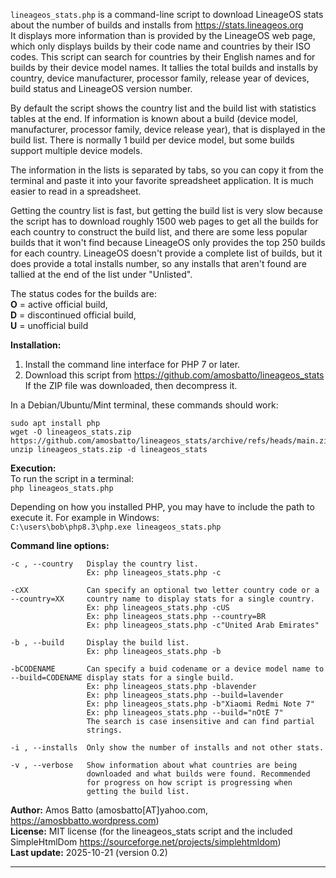 `lineageos_stats.php` is a command-line script to download LineageOS stats
about the number of builds and installs from https://stats.lineageos.org  
It displays more information than is provided by the LineageOS web page,
which only displays builds by their code name and countries by their ISO
codes. This script can search for countries by their English names and 
for builds by their device model names. It tallies the total builds and 
installs by country, device manufacturer, processor family, release year
of devices, build status and LineageOS version number.   
  
By default the script shows the country list and the build list with 
statistics tables at the end. If information is known about a build 
(device model, manufacturer, processor family, device release year), 
that is displayed in the build list. There is normally 1 build per 
device model, but some builds support multiple device models.

The information in the lists is separated by tabs, so you can copy it 
from the terminal and paste it into your favorite spreadsheet 
application. It is much easier to read in a spreadsheet. 
 
Getting the country list is fast, but getting the build list is
very slow because the script has to download roughly 1500 web pages to
get all the builds for each country to construct the build list, and 
there are some less popular builds that it won't find because LineageOS 
only provides the top 250 builds for each country. LineageOS doesn't 
provide a complete list of builds, but it does provide a total installs 
number, so any installs that aren't found are tallied at the end of the 
list under "Unlisted". 

The status codes for the builds are:  
**O** = active official build,  
**D** = discontinued official build,  
**U** = unofficial build  
 
**Installation:**   
1. Install the command line interface for PHP 7 or later. 
2. Download this script from https://github.com/amosbatto/lineageos_stats
   If the ZIP file was downloaded, then decompress it. 
  
In a Debian/Ubuntu/Mint terminal, these commands should work: 
```
sudo apt install php
wget -O lineageos_stats.zip https://github.com/amosbatto/lineageos_stats/archive/refs/heads/main.zip
unzip lineageos_stats.zip -d lineageos_stats
```
  
**Execution:**  
To run the script in a terminal:  
`php lineageos_stats.php`
  
Depending on how you installed PHP, you may have to include the path to 
execute it. For example in Windows:  
`C:\users\bob\php8.3\php.exe lineageos_stats.php` 

**Command line options:**  
```
-c , --country   Display the country list.   
                 Ex: php lineageos_stats.php -c  
                   
-cXX             Can specify an optional two letter country code or a
--country=XX     country name to display stats for a single country.  
                 Ex: php lineageos_stats.php -cUS  
                 Ex: php lineageos_stats.php --country=BR  
                 Ex: php lineageos_stats.php -c"United Arab Emirates"  
                   
-b , --build     Display the build list.  
                 Ex: php lineageos_stats.php -b  
                   
-bCODENAME       Can specify a buid codename or a device model name to  
--build=CODENAME display stats for a single build.  
                 Ex: php lineageos_stats.php -blavender  
                 Ex: php lineageos_stats.php --build=lavender  
                 Ex: php lineageos_stats.php -b"Xiaomi Redmi Note 7"  
                 Ex: php lineageos_stats.php --build="nOtE 7"  
                 The search is case insensitive and can find partial   
                 strings.
                   
-i , --installs  Only show the number of installs and not other stats.     
                  
-v , --verbose   Show information about what countries are being  
                 downloaded and what builds were found. Recommended 
                 for progress on how script is progressing when 
                 getting the build list.  
```

**Author:**  Amos Batto (amosbatto[AT]yahoo.com, https://amosbbatto.wordpress.com)  
**License:** MIT license (for the lineageos_stats script and the included 
         SimpleHtmlDom https://sourceforge.net/projects/simplehtmldom)  
**Last update:**    2025-10-21 (version 0.2)  

----------------


